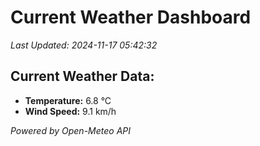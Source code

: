 
# Current Weather Dashboard

_Last Updated: 2024-11-17 05:42:32_

## Current Weather Data:
- **Temperature:** 6.8 °C
- **Wind Speed:** 9.1 km/h

*Powered by Open-Meteo API*
